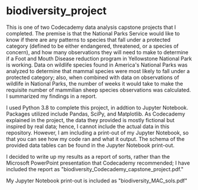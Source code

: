 # biodiversity_project

This is one of two Codecademy data analysis capstone projects that I completed. The premise is that the National Parks Service would like to know if there are any patterns to species that fall under a protected category (defined to be either endangered, threatened, or a species of concern), and how many observations they will need to make to determine if a Foot and Mouth Disease reduction program in Yellowstone National Park is working. Data on wildlife species found in America's National Parks was analyzed to determine that mammal species were most likely to fall under a protected category; also, when combined with data on observations of wildlife in National Parks, the number of weeks it would take to make the requisite number of mammilian sheep species observations was calculated. I summarized my findings in a report.

I used Python 3.8 to complete this project, in addtion to Jupyter Notebook. Packages utilized include Pandas, SciPy, and Matplotlib. As Codecademy explained in the project, the data they provided is mostly fictional but inspired by real data; hence, I cannot include the actual data in this repository. However, I am including a print-out of my Jupyter Notebook, so that you can see how my code ran and what it output. The schema of the provided data tables can be found in the Jupyter Notebook print-out.

I decided to write up my results as a report of sorts, rather than the Microsoft PowerPoint presentation that Codecademy recommended; I have included the report as "biodiversity_Codecademy_capstone_project.pdf."

My Jupyter Notebook print-out is included as "biodiversity_MAC_sols.pdf"
